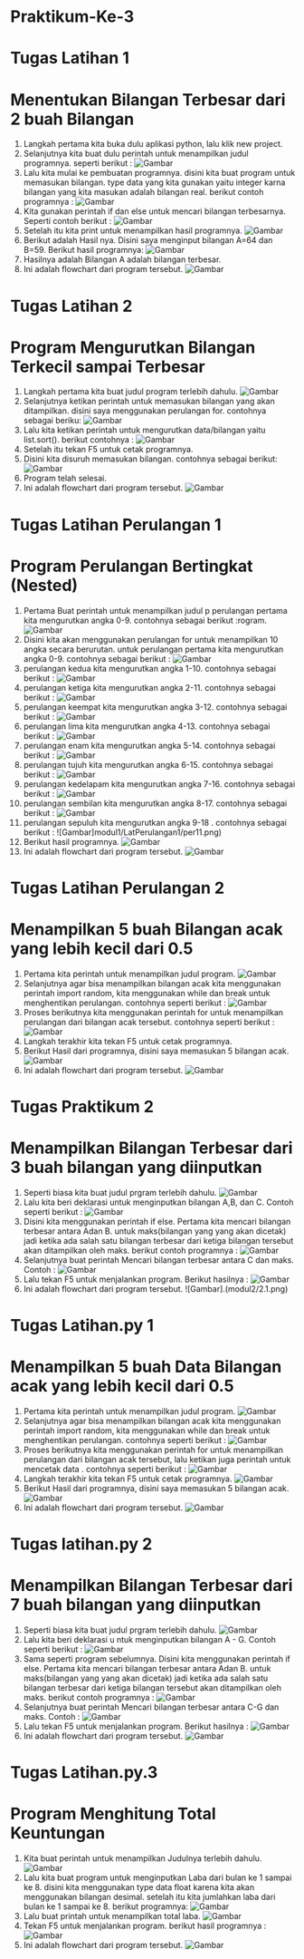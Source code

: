 # Praktikum-Ke-3

# Tugas Latihan 1
# Menentukan Bilangan Terbesar dari 2 buah Bilangan

1. Langkah pertama kita buka dulu aplikasi python, lalu klik new project.
2. Selanjutnya kita buat dulu perintah untuk menampilkan judul programnya. seperti berikut :
![Gambar](modul1/Latihan1/Lat1.png)
3. Lalu kita mulai ke pembuatan programnya. disini kita buat program untuk memasukan bilangan. type data yang kita gunakan yaitu integer karna bilangan yang kita masukan adalah bilangan real. berikut contoh programnya :
![Gambar](modul1/Latihan1/Lat2.png)
4. Kita gunakan perintah if dan else untuk mencari bilangan terbesarnya. Seperti contoh berikut :
![Gambar](modul1/Latihan1/Lat3.png)
5. Setelah itu kita print untuk menampilkan hasil programnya.
![Gambar](modul1/Latihan1/Lat4.png)
6. Berikut adalah Hasil nya. Disini saya menginput bilangan A=64 dan B=59. Berikut hasil programnya:
![Gambar](modul1/Latihan1/Lat5.png)
7. Hasilnya adalah Bilangan A adalah bilangan terbesar.
8. Ini adalah flowchart dari program tersebut.
![Gambar](modul1/1.1.png)

# Tugas Latihan 2
# Program Mengurutkan Bilangan Terkecil sampai Terbesar

1. Langkah pertama kita buat judul program terlebih dahulu.
![Gambar](modul1/Latihan2/Pic1.png)
2. Selanjutnya ketikan perintah untuk memasukan bilangan yang akan ditampilkan. disini saya menggunakan perulangan for. contohnya sebagai beriku: 
![Gambar](modul1/Latihan2/Pic2.png)
3. Lalu kita ketikan perintah untuk mengurutkan data/bilangan yaitu list.sort(). berikut contohnya :
![Gambar](modul1/Latihan2/Pic3.png)
4. Setelah itu tekan F5 untuk cetak programnya.
5. Disini kita disuruh memasukan bilangan. contohnya sebagai berikut:
![Gambar](modul1/Latihan2/Pic4.png)
6. Program telah selesai.
7. Ini adalah flowchart dari program tersebut.
![Gambar](modul1/1.2.png)

# Tugas Latihan Perulangan 1
# Program Perulangan Bertingkat (Nested)

1. Pertama Buat perintah untuk menampilkan judul p
perulangan pertama kita mengurutkan angka 0-9. contohnya sebagai berikut :rogram.
![Gambar](modul1/LatPerulangan1/per1.png)
2. Disini kita akan menggunakan perulangan for untuk menampilkan 10 angka secara berurutan. untuk perulangan pertama kita mengurutkan angka 0-9. contohnya sebagai berikut :
![Gambar](modul1/LatPerulangan1/per2.png)
3. perulangan kedua kita mengurutkan angka 1-10. contohnya sebagai berikut :
![Gambar](modul1/LatPerulangan1/per3.png)
4. perulangan ketiga kita mengurutkan angka 2-11. contohnya sebagai berikut :
![Gambar](modul1/LatPerulangan1/per4.png)
5. perulangan keempat kita mengurutkan angka 3-12. contohnya sebagai berikut :
![Gambar](modul1/LatPerulangan1/per5.png)
6. perulangan lima kita mengurutkan angka 4-13. contohnya sebagai berikut :
![Gambar](modul1/LatPerulangan1/per6.png)
7. perulangan enam kita mengurutkan angka 5-14. contohnya sebagai berikut :
![Gambar](modul1/LatPerulangan1/per7.png)
8. perulangan tujuh kita mengurutkan angka 6-15. contohnya sebagai berikut : 
![Gambar](modul1/LatPerulangan1/per8.png)
9. perulangan kedelapam kita mengurutkan angka 7-16. contohnya sebagai berikut :
![Gambar](modul1/LatPerulangan1/per9.png)
10. perulangan sembilan kita mengurutkan angka 8-17. contohnya sebagai berikut :
![Gambar](modul1/LatPerulangan1/per10.png)
11. perulangan sepuluh kita mengurutkan angka 9-18 . contohnya sebagai berikut :
![Gambar]modul1/LatPerulangan1/per11.png)
12. Berikut hasil programnya. 
![Gambar](modul1/LatPerulangan1/per12.png)
13. Ini adalah flowchart dari program tersebut.
![Gambar](modul1/1.3.png)

# Tugas Latihan Perulangan 2
# Menampilkan 5 buah Bilangan acak yang lebih kecil dari 0.5

1. Pertama kita perintah untuk menampilkan judul program.
![Gambar](modul1/LatPerulangan2/L1.png)
2. Selanjutnya agar bisa menampilkan bilangan acak kita menggunakan perintah import random, kita menggunakan while dan break untuk menghentikan perulangan. contohnya seperti berikut :
![Gambar](modul1/LatPerulangan2/L2.png)
3. Proses berikutnya kita menggunakan perintah for untuk menampilkan perulangan dari bilangan acak tersebut. contohnya seperti berikut :
![Gambar](modul1/LatPerulangan2/L3.png)
4. Langkah terakhir kita tekan F5 untuk cetak programnya.
5. Berikut Hasil dari programnya, disini saya memasukan 5 bilangan acak. 
![Gambar](modul1/LatPerulangan2/L4.png)
6. Ini adalah flowchart dari program tersebut.
![Gambar](modul1/1.4.png)

# Tugas Praktikum 2
# Menampilkan Bilangan Terbesar dari 3 buah bilangan yang diinputkan

1. Seperti biasa kita buat judul prgram terlebih dahulu.
![Gambar](modul2/lat1.png)
2. Lalu kita beri deklarasi untuk menginputkan bilangan A,B, dan C. Contoh seperti berikut :
![Gambar](modul2/lat2.png)
3. Disini kita menggunakan perintah if else. Pertama kita mencari bilangan terbesar antara Adan B. untuk maks(bilangan yang yang akan dicetak) jadi ketika ada salah satu bilangan terbesar dari ketiga bilangan tersebut akan ditampilkan oleh maks. berikut contoh programnya :
![Gambar](modul2/lat3.png)
4. Selanjutnya buat perintah Mencari bilangan terbesar antara C dan maks. Contoh :
![Gambar](modul2/lat4.png)
5. Lalu tekan F5 untuk menjalankan program. Berikut hasilnya :
![Gambar](modul2/lat5.png)
6. Ini adalah flowchart dari program tersebut.
![Gambar].(modul2/2.1.png)

# Tugas Latihan.py 1
# Menampilkan 5 buah Data Bilangan acak yang lebih kecil dari 0.5

1. Pertama kita perintah untuk menampilkan judul program.
![Gambar](modul3/latihan1py/py1.png)
2. Selanjutnya agar bisa menampilkan bilangan acak kita menggunakan perintah import random, kita menggunakan while dan break untuk menghentikan perulangan. contohnya seperti berikut :
![Gambar](modul3/latihan1py/py2.png)
3. Proses berikutnya kita menggunakan perintah for untuk menampilkan perulangan dari bilangan acak tersebut, lalu ketikan juga perintah untuk mencetak data . contohnya seperti berikut :
![Gambar](modul3/latihan1py/py3.png)
4. Langkah terakhir kita tekan F5 untuk cetak programnya.
![Gambar](modul3/latihan1py/py4.png)
5. Berikut Hasil dari programnya, disini saya memasukan 5 bilangan acak. 
![Gambar](modul3/latihan1py/py5.png)
6. Ini adalah flowchart dari program tersebut.
![Gambar](modul3/1.png)

# Tugas latihan.py 2
# Menampilkan Bilangan Terbesar dari 7 buah bilangan yang diinputkan

1. Seperti biasa kita buat judul prgram terlebih dahulu.
![Gambar](modul3/latihan2py/1py.png)
2. Lalu kita beri deklarasi u ntuk menginputkan bilangan A - G. Contoh seperti berikut :
![Gambar](modul3/latihan2py/2py.png)
3. Sama seperti program sebelumnya. Disini kita menggunakan perintah if else. Pertama kita mencari bilangan terbesar antara Adan B. untuk maks(bilangan yang yang akan dicetak) jadi ketika ada salah satu bilangan terbesar dari ketiga bilangan tersebut akan ditampilkan oleh maks. berikut contoh programnya :
![Gambar](modul3/latihan2py/3py.png)
4. Selanjutnya buat perintah Mencari bilangan terbesar antara C-G dan maks. Contoh :
![Gambar](modul3/latihan2py/4py.png)
5. Lalu tekan F5 untuk menjalankan program. Berikut hasilnya :
![Gambar](modul3/latihan2py/5py.png)
6. Ini adalah flowchart dari program tersebut.
![Gambar](modul3/2.png)

# Tugas Latihan.py.3
# Program Menghitung Total Keuntungan

1. Kita buat perintah untuk menampilkan Judulnya terlebih dahulu.
![Gambar](modul3/latihan3py/pyt1.png)
2. Lalu kita buat program untuk menginputkan Laba dari bulan ke 1 sampai ke 8. disini kita menggunakan type data float karena kita akan menggunakan bilangan desimal. setelah itu kita jumlahkan laba dari bulan ke 1 sampai ke 8. berikut programnya:
![Gambar](modul3/latihan3py/pyt2.png)
3. Lalu buat printah untuk menampilkan total laba.
![Gambar](modul3/latihan3py/pyt3.png)
4. Tekan F5 untuk menjalankan program. berikut hasil programnya :
![Gambar](modul3/latihan3py/pyt4.png)
5. Ini adalah flowchart dari program tersebut.
![Gambar](modul3/3.png)